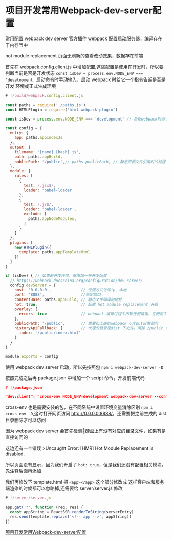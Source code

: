 # 项目开发常用Webpack-dev-server配置

常用配置 webpack dev server 官方插件 webpack 配置启动服务器，编译存在于内存当中

hot module replacement 页面无刷新的查看改动效果，数据存在前端

首先在 webpack.config.client.js 中增加配置,这些配置是使用在开发时，所以要判断当前是否是开发状态 `const isDev = process.env.NODE_ENV === 'development'` 启动命令时手动输入，启动 webpack 时给它一个指令告诉是否是 开发 环境或正式生成环境

```js
# !/build/webpack.config.client.js

const paths = require('./paths.js')
const HTMLPlugin = require('html-webpack-plugin')

const isDev = process.env.NODE_ENV === 'development' // 启动webpack时命令手动输入，告诉是开发环境或正式生成环境

const config = {
  entry: {
    app: paths.appIndexJs
  },
  output: {
    filename: '[name].[hash].js',
    path: paths.appBuild,
    publicPath: '/public',// paths.publicPath, // 静态资源文件引用时的路径
  },
  module: {
    rules: [
      {
        test: /.jsx$/,
        loader: 'babel-loader'
      },
      {
        test: /.js$/,
        loader: 'babel-loader',
        exclude: [
          paths.appNodeModules,
        ]
      }
    ]
  },
  plugins: [
    new HTMLPlugin({
      template: paths.appTemplateHtml
    })
  ]
}

if (isDev) { // 如果是开发环境，就增加一些开发配置
  // https://webpack.docschina.org/configuration/dev-server/
  config.devServer = {
    host: '0.0.0.0',             // 任何方式访问ip、本地
    port: '8888',                //指定端口
    contentBase: paths.appBuild, // 静态文件编译的地址
    hot: true,                   // 配置 hot module replacement 开启
    overlay: {
      errors: true               // webpack 编译过程中出现任何错误，在网页中显示
    },
    publicPath: '/public',       // 需要和上面的webpack output设置相同
    historyApiFallback: {        // 代理的目录是dist 下文件，消除 /public 的影响
      index: '/public/index.html'
    }
  }
}

module.exports = config
```

使用 webpack dev server 启动，所以先按照包 `npm i webpack-dev-server -D`

按照完成之后再 package.json 中增加一个 script 命令，开发前端代码

```json
# !/package.json

"dev:client": "cross-env NODE_ENV=development webpack-dev-server --config build/webpack.config.client.js",
```

cross-env 也是需要安装的包，在不同系统中设置环境变量消除区别 `npm i cross-env -D`,这时打开网页访问 <http://0.0.0.0:8888/>，还需要把之前生成的 dist 目录删除才可以访问

因为 webpack dev server 会首先检测硬盘上有没有对应的目录文件，如果有是直接访问的

这边还有一个错误 >Uncaught Error: [HMR] Hot Module Replacement is disabled.

所以页面没有显示，因为我们开启了 `hot: true`，但是我们还没有配置相关模块，先注释后面再添加

我们再修改下 template.html 把 `<app></app>` 这个部分修改成 <!-- app -->这样客户端和服务端渲染的时候都可以忽略掉,还需要给 server/server.js 修改

```js
# !/server/server.js

app.get('*', function (req, res) {
  const appString = ReactSSR.renderToString(serverEntry)
  res.send(template.replace('<!-- app -->', appString))
})
```

[项目开发常用Webpack-dev-server配置]()
